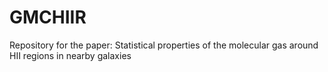 # GMCHIIR
Repository for the paper: Statistical properties of the molecular gas around 
HII regions in nearby galaxies
